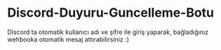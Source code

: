 # Discord-Duyuru-Guncelleme-Botu
Discord ta otomatik kullanıcı adı ve şifre ile giriş yaparak, bağladığınız wehbooka otomatik mesaj attırabilirsiniz :)

